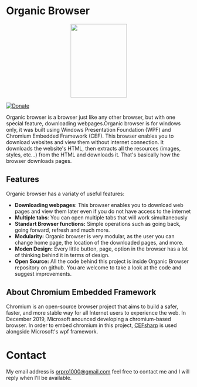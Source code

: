 # Organic Browser


<p align="center">
<img src="http://up419.siz.co.il/up3/zilm2mntzyzc.png" Width="153" Height="200" style="float: center;"/>
</p>

[![Donate](https://img.shields.io/badge/Donate-PayPal-green.svg)](https://paypal.me/organic5?locale.x=en_US)

Organic browser is a browser just like any other browser, but with one special feature, downloading webpages.Organic browser is for windows only, it was built using Windows Presentation Foundation (WPF) and Chromium Embedded Framework (CEF). 
This browser enables you to download websites and view them without internet connection. It downloads the website's HTML, then extracts all the resources (images, styles, etc...) from the HTML and downloads it. That's basically how the browser downloads pages.

## Features
Organic browser has a variaty of useful features:
 - **Downloading webpages**: This browser enables you to download web pages and view them 
 later even if you do not have access to the internet
 - **Multiple tabs**: You can open multiple tabs that will work simultaneously
 - **Standart Browser functions:** Simple operations such as going back, going forward, refresh and much more.
 - **Modularity:** Organic browser is very modular, as the user you can change home page,
 the location of the downloaded pages, and more.
 - **Moden Design:** Every little button, page, option in the browser has a lot of thinking behind it in terms of design.
 - **Open Source:** All the code behind this project is inside Organic Browser repository on github. You are welcome to take a look at the code and suggest improvements.
 
 ## About Chromium Embedded Framework
 Chromium is an open-source browser project that aims to build a safer, faster, and more stable way for all Internet users to experience the web. In December 2019, Microsoft anounced developing a chromium-based browser. In order to embed chromium in this project, [CEFsharp](https://github.com/cefsharp/CefSharp) is used alongside Microsoft's wpf framework.
 
 # Contact
 My email address is orpro1000@gmail.com feel free to contact me and I will reply when I'll be available.
